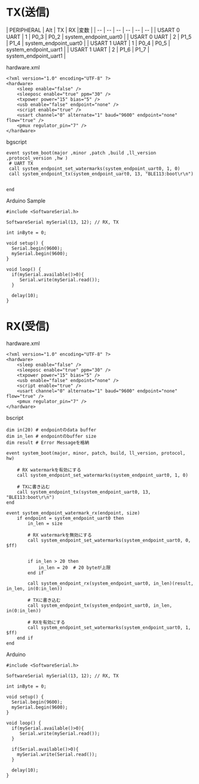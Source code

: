 # TX(送信)


| PERIPHERAL | Alt | TX | RX  |変数 |
| -- | -- | -- | -- | -- | -- |
|  USART 0 UART | 1 | P0_3 | P0_2 | system_endpoint_uart0 |
|  USART 0 UART | 2 | P1_5 | P1_4 | system_endpoint_uart0 |
|  USART 1 UART | 1 | P0_4 | P0_5 | system_endpoint_uart1 |
|  USART 1 UART | 2 | P1_6 | P1_7 | system_endpoint_uart1 |

hardware.xml

```
<?xml version="1.0" encoding="UTF-8" ?>
<hardware> 
    <sleep enable="false" />
    <sleeposc enable="true" ppm="30" /> 
    <txpower power="15" bias="5" /> 
    <usb enable="false" endpoint="none" /> 
    <script enable="true" />
    <usart channel="0" alternate="1" baud="9600" endpoint="none" flow="true" /> 
    <pmux regulator_pin="7" /> 
</hardware>
```

bgscript
```
event system_boot(major ,minor ,patch ,build ,ll_version ,protocol_version ,hw )
 # UART TX
 call system_endpoint_set_watermarks(system_endpoint_uart0, 1, 0)
 call system_endpoint_tx(system_endpoint_uart0, 13, "BLE113:boot\r\n")


end
```

Arduino Sample
```
#include <SoftwareSerial.h>

SoftwareSerial mySerial(13, 12); // RX, TX

int inByte = 0;  

void setup() {
  Serial.begin(9600);
  mySerial.begin(9600);
}

void loop() {
  if(mySerial.available()>0){
     Serial.write(mySerial.read()); 
  }
  
  delay(10);
}
```

# RX(受信)

hardware.xml
```
<?xml version="1.0" encoding="UTF-8" ?>
<hardware> 
    <sleep enable="false" />
    <sleeposc enable="true" ppm="30" /> 
    <txpower power="15" bias="5" /> 
    <usb enable="false" endpoint="none" /> 
    <script enable="true" />
    <usart channel="0" alternate="1" baud="9600" endpoint="none" flow="true" /> 
    <pmux regulator_pin="7" /> 
</hardware>
```

bscript
```
dim in(20) # endpointのdata buffer
dim in_len # endpointのbuffer size
dim result # Error Messageを格納　

event system_boot(major, minor, patch, build, ll_version, protocol, hw)

    # RX watermarkを有効にする
    call system_endpoint_set_watermarks(system_endpoint_uart0, 1, 0)

    # TXに書き込む
    call system_endpoint_tx(system_endpoint_uart0, 13, "BLE113:boot\r\n")
end

event system_endpoint_watermark_rx(endpoint, size)
    if endpoint = system_endpoint_uart0 then
        in_len = size
        
        # RX watermarkを無効にする
        call system_endpoint_set_watermarks(system_endpoint_uart0, 0, $ff)
        
  
        if in_len > 20 then
            in_len = 20  # 20 byteが上限
        end if

        call system_endpoint_rx(system_endpoint_uart0, in_len)(result, in_len, in(0:in_len))
        
        # TXに書き込む
        call system_endpoint_tx(system_endpoint_uart0, in_len, in(0:in_len))

        # RXを有効にする
        call system_endpoint_set_watermarks(system_endpoint_uart0, 1, $ff)
    end if
end
```

Arduino
```
#include <SoftwareSerial.h>

SoftwareSerial mySerial(13, 12); // RX, TX

int inByte = 0;  

void setup() {
  Serial.begin(9600);
  mySerial.begin(9600);
}

void loop() {
  if(mySerial.available()>0){
     Serial.write(mySerial.read()); 
  }
  
  if(Serial.available()>0){
    mySerial.write(Serial.read()); 
  }
  
  delay(10);
}
```
